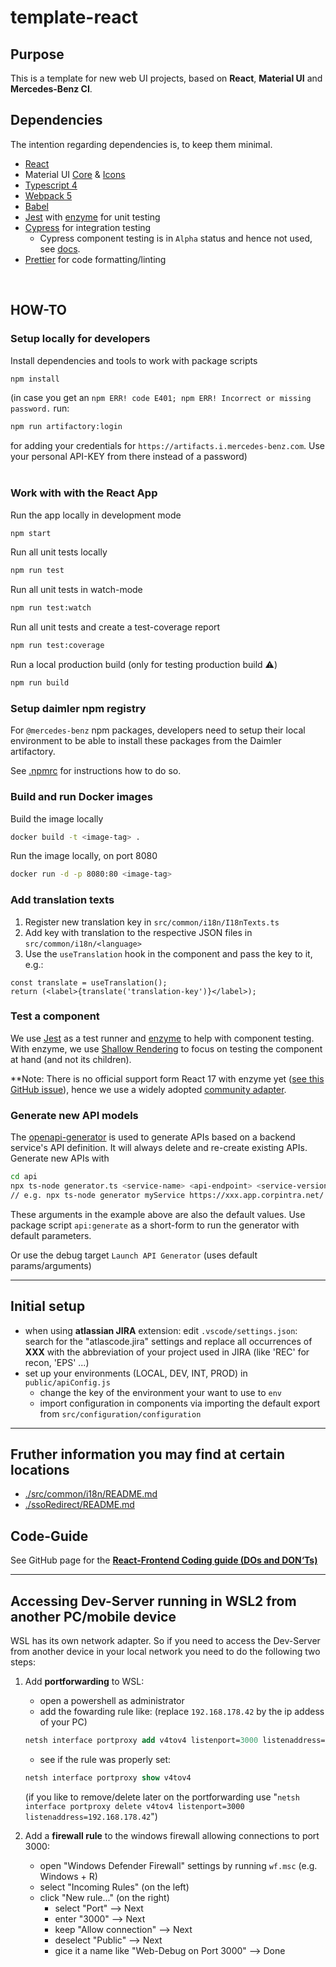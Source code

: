 # template-react
## Purpose

This is a template for new web UI projects, based on **React**, **Material UI** and **Mercedes-Benz CI**.

## Dependencies

The intention regarding dependencies is, to keep them minimal.

-   [React](https://www.npmjs.com/package/react)
-   Material UI [Core](https://www.npmjs.com/package/@material-ui/core) & [Icons](https://www.npmjs.com/package/@material-ui/icons)
-   [Typescript 4](https://devblogs.microsoft.com/typescript/announcing-typescript-4-0/)
-   [Webpack 5](https://www.npmjs.com/package/webpack)
-   [Babel](https://www.npmjs.com/package/Babel)
-   [Jest](https://jestjs.io/docs/tutorial-react) with [enzyme](https://enzymejs.github.io/enzyme/) for unit testing
-   [Cypress](https://docs.cypress.io/guides/overview/why-cypress) for integration testing
    -   Cypress component testing is in `Alpha` status and hence not used, see [docs](https://docs.cypress.io/guides/component-testing/introduction).
-   [Prettier](https://www.npmjs.com/package/prettier) for code formatting/linting

</br>

## HOW-TO

### Setup locally for developers
Install dependencies and tools to work with package scripts

```sh
npm install
```

(in case you get an `npm ERR! code E401; npm ERR! Incorrect or missing password.` run:
```sh
npm run artifactory:login
```
for adding your credentials for `https://artifacts.i.mercedes-benz.com`. Use your personal API-KEY from there instead of a password)
</br>
</br>

### Work with with the React App

Run the app locally in development mode

```sh
npm start
```

Run all unit tests locally

```sh
npm run test
```

Run all unit tests in watch-mode

```sh
npm run test:watch
```

Run all unit tests and create a test-coverage report

```sh
npm run test:coverage
```

Run a local production build (only for testing production build ⚠️)

```sh
npm run build
```

### Setup daimler npm registry
For `@mercedes-benz` npm packages, developers need to setup their local environment to be able to install these packages from the Daimler artifactory.

See [.npmrc](./.npmrc) for instructions how to do so.

### Build and run Docker images

Build the image locally

```sh
docker build -t <image-tag> .
```

Run the image locally, on port 8080

```sh
docker run -d -p 8080:80 <image-tag>
```

### Add translation texts

1. Register new translation key in `src/common/i18n/I18nTexts.ts`
2. Add key with translation to the respective JSON files in `src/common/i18n/<language>`
3. Use the `useTranslation` hook in the component and pass the key to it, e.g.:

```tsx
const translate = useTranslation();
return (<label>{translate('translation-key')}</label>);
```

### Test a component

We use [Jest](https://jestjs.io) as a test runner and [enzyme](https://enzymejs.github.io/enzyme/) to help with component testing.
With enzyme, we use [Shallow Rendering](https://enzymejs.github.io/enzyme/docs/api/shallow.html) to focus on testing the component at hand (and not its children).

\*\*Note: There is no official support form React 17 with enzyme yet ([see this GitHub issue](https://github.com/enzymejs/enzyme/issues/2429)), hence we use a widely adopted [community adapter](https://www.npmjs.com/package/@wojtekmaj/enzyme-adapter-react-17).

### Generate new API models

The [openapi-generator](https://github.com/OpenAPITools/openapi-generator) is used to generate APIs based on a backend service's API definition. It will always delete and re-create existing APIs.
Generate new APIs with 

```sh
cd api
npx ts-node generator.ts <service-name> <api-endpoint> <service-version>
// e.g. npx ts-node generator myService https://xxx.app.corpintra.net/ v1
```

These arguments in the example above are also the default values. Use package script `api:generate` as a short-form to run the generator with default parameters.

Or use the debug target `Launch API Generator` (uses default params/arguments)

---
## Initial setup
- when using **atlassian JIRA** extension:
    edit `.vscode/settings.json`: search for the "atlascode.jira" settings and replace all occurrences of **XXX** with the abbreviation of your project used in JIRA (like 'REC' for recon, 'EPS' ...)
- set up your environments (LOCAL, DEV, INT, PROD) in `public/apiConfig.js`
  - change the key of the environment your want to use to `env`
  - import configuration in components via importing the default export from `src/configuration/configuration`
---
## Fruther information you may find at certain locations

- [./src/common/i18n/README.md](./src/common/i18n/README.md)
- [./ssoRedirect/README.md](./src/ssoRedirect/README.md)


## Code-Guide
See GitHub page for the **[React-Frontend Coding guide (DOs and DON&lsquo;Ts)](https://pages.git.daimler.com/plusng/template-react/)**

---
## Accessing Dev-Server running in WSL2 from another PC/mobile device

WSL has its own network adapter. So if you need to access the Dev-Server from another device in your local network you need to do the following two steps:
1. Add **portforwarding** to WSL:
    - open a powershell as administrator
    - add the fowarding rule like: (replace `192.168.178.42` by the ip addess of your PC)
    ```ps
    netsh interface portproxy add v4tov4 listenport=3000 listenaddress=192.168.178.42 connectport=3000 connectaddress=$($(wsl hostname -I).Trim())
    ```      
    - see if the rule was properly set:
    ```ps
    netsh interface portproxy show v4tov4
    ```
    (if you like to remove/delete later on the portforwarding use "`netsh interface portproxy delete v4tov4 listenport=3000 listenaddress=192.168.178.42`")

2. Add a **firewall rule** to the windows firewall allowing connections to port 3000:
    - open "Windows Defender Firewall" settings by running `wf.msc` (e.g. Windows + R)
    - select "Incoming Rules" (on the left)
    - click "New rule..." (on the right)
      - select "Port" --> Next
      - enter "3000" --> Next
      - keep "Allow connection" --> Next
      - deselect "Public" --> Next
      - gice it a name like "Web-Debug on Port 3000" --> Done

